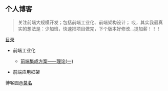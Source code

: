 ## 个人博客
> 关注前端大规模开发；包括前端工业化、前端架构设计；
>哎，其实我最真实的想法是：少加班，快速把项目做完，下个版本好修改...提加薪！！！
  
  [目录](https://github.com/mominger/blog/issues)
  - 前端工业化
    
     - [前端集成方案——理论(一)](https://github.com/mominger/blog/issues/1)
    
  - 前端应用框架


博客园[@莫名](http://www.cnblogs.com/mominger/)
